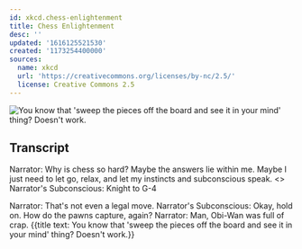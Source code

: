 ```yaml
---
id: xkcd.chess-enlightenment
title: Chess Enlightenment
desc: ''
updated: '1616125521530'
created: '1173254400000'
sources:
  name: xkcd
  url: 'https://creativecommons.org/licenses/by-nc/2.5/'
  license: Creative Commons 2.5
---
```

![You know that 'sweep the pieces off the board and see it in your mind' thing?  Doesn't work.](https://imgs.xkcd.com/comics/chess_enlightenment.png)

## Transcript
Narrator: Why is chess so hard? Maybe the answers lie within me. Maybe I just need to let go, relax, and let my instincts and subconscious speak.
<<Meditate>>
Narrator's Subconscious: Knight to G-4

Narrator: That's not even a legal move.
Narrator's Subconscious: Okay, hold on. How do the pawns capture, again?
Narrator: Man, Obi-Wan was full of crap.
{{title text: You know that 'sweep the pieces off the board and see it in your mind' thing?  Doesn't work.}}
